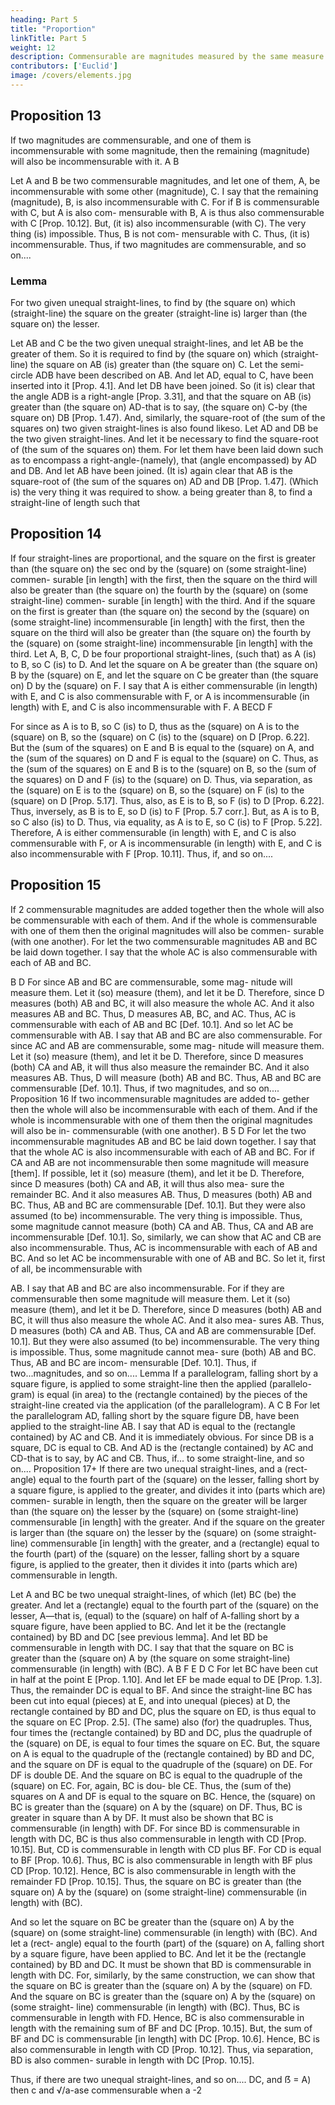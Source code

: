 ```yaml
---
heading: Part 5
title: "Proportion"
linkTitle: Part 5
weight: 12
description: Commensurable are magnitudes measured by the same measure
contributors: ['Euclid']
image: /covers/elements.jpg
---
```



## Proposition 13

If two magnitudes are commensurable, and one of them is incommensurable with some magnitude, then the remaining (magnitude) will also be incommensurable with it.
A
B

Let A and B be two commensurable magnitudes, and let one of them, A, be incommensurable with some other (magnitude), C. I say that the remaining (magnitude), B, is also incommensurable with C.
For if B is commensurable with C, but A is also com- mensurable with B, A is thus also commensurable with C [Prop. 10.12]. But, (it is) also incommensurable (with C). The very thing (is) impossible. Thus, B is not com- mensurable with C. Thus, (it is) incommensurable. Thus, if two magnitudes are commensurable, and so on....


### Lemma

For two given unequal straight-lines, to find by (the square on) which (straight-line) the square on the greater (straight-line is) larger than (the square on) the lesser. 

Let AB and C be the two given unequal straight-lines, and let AB be the greater of them. So it is required to find by (the square on) which (straight-line) the square on AB (is) greater than (the square on) C.
Let the semi-circle ADB have been described on AB. And let AD, equal to C, have been inserted into it [Prop. 4.1]. And let DB have been joined. So (it is) clear that the angle ADB is a right-angle [Prop. 3.31], and that the square on AB (is) greater than (the square on) AD-that is to say, (the square on) C-by (the square on) DB [Prop. 1.47).
And, similarly, the square-root of (the sum of the squares on) two given straight-lines is also found likeso.
Let AD and DB be the two given straight-lines. And let it be necessary to find the square-root of (the sum of the squares on) them. For let them have been laid down such as to encompass a right-angle-(namely), that (angle encompassed) by AD and DB. And let AB have been joined. (It is) again clear that AB is the square-root of (the sum of the squares on) AD and DB [Prop. 1.47]. (Which is) the very thing it was required to show.
a being greater than 8, to find a straight-line of length such that


## Proposition 14

If four straight-lines are proportional, and the square on the first is greater than (the square on) the sec ond by the (square) on (some straight-line) commen- surable [in length] with the first, then the square on the third will also be greater than (the square on) the fourth by the (square) on (some straight-line) commen- surable [in length] with the third. And if the square on the first is greater than (the square on) the second by the (square) on (some straight-line) incommensurable [in length] with the first, then the square on the third will also be greater than (the square on) the fourth by the (square) on (some straight-line) incommensurable [in length] with the third.
Let A, B, C, D be four proportional straight-lines, (such that) as A (is) to B, so C (is) to D. And let the square on A be greater than (the square on) B by the (square) on E, and let the square on C be greater than (the square on) D by the (square) on F. I say that A is either commensurable (in length) with E, and C is also commensurable with F, or A is incommensurable (in length) with E, and C is also incommensurable with
F.
A BECD F

For since as A is to B, so C (is) to D, thus as the (square) on A is to the (square) on B, so the (square) on C (is) to the (square) on D [Prop. 6.22]. But the (sum of the squares) on E and B is equal to the (square) on A, and the (sum of the squares) on D and F is equal to the (square) on C. Thus, as the (sum of the squares) on E and B is to the (square) on B, so the (sum of the squares) on D and F (is) to the (square) on D. Thus, via separation, as the (square) on E is to the (square) on B, so the (square) on F (is) to the (square) on D [Prop. 5.17]. Thus, also, as E is to B, so F (is) to D [Prop. 6.22]. Thus, inversely, as B is to E, so D (is) to F [Prop. 5.7 corr.]. But, as A is to B, so C also (is) to D. Thus, via equality, as A is to E, so C (is) to F [Prop. 5.22]. Therefore, A is either commensurable (in length) with E, and C is also commensurable with F, or A is incommensurable (in length) with E, and C is also incommensurable with F [Prop. 10.11]. Thus, if, and so on....

## Proposition 15

If 2 commensurable magnitudes are added together then the whole will also be commensurable with each of them. And if the whole is commensurable with one of them then the original magnitudes will also be commen- surable (with one another).
For let the two commensurable magnitudes AB and BC be laid down together. I say that the whole AC is also commensurable with each of AB and BC.

B
D
For since AB and BC are commensurable, some mag- nitude will measure them. Let it (so) measure (them), and let it be D. Therefore, since D measures (both) AB and BC, it will also measure the whole AC. And it also measures AB and BC. Thus, D measures AB, BC, and AC. Thus, AC is commensurable with each of AB and BC [Def. 10.1].
And so let AC be commensurable with AB. I say that AB and BC are also commensurable.
For since AC and AB are commensurable, some mag- nitude will measure them. Let it (so) measure (them), and let it be D. Therefore, since D measures (both) CA and AB, it will thus also measure the remainder BC. And it also measures AB. Thus, D will measure (both) AB and BC. Thus, AB and BC are commensurable [Def. 10.1].
Thus, if two magnitudes, and so on....
Proposition 16
If two incommensurable magnitudes are added to- gether then the whole will also be incommensurable with each of them. And if the whole is incommensurable with one of them then the original magnitudes will also be in- commensurable (with one another).
B
5
D
For let the two incommensurable magnitudes AB and BC be laid down together. I say that that the whole AC is also incommensurable with each of AB and BC.
For if CA and AB are not incommensurable then some magnitude will measure [them]. If possible, let it (so) measure (them), and let it be D. Therefore, since D measures (both) CA and AB, it will thus also mea- sure the remainder BC. And it also measures AB. Thus, D measures (both) AB and BC. Thus, AB and BC are commensurable [Def. 10.1]. But they were also assumed (to be) incommensurable. The very thing is impossible. Thus, some magnitude cannot measure (both) CA and AB. Thus, CA and AB are incommensurable [Def. 10.1]. So, similarly, we can show that AC and CB are also incommensurable. Thus, AC is incommensurable with each of AB and BC.
And so let AC be incommensurable with one of AB and BC. So let it, first of all, be incommensurable with 

AB. I say that AB and BC are also incommensurable. For if they are commensurable then some magnitude will measure them. Let it (so) measure (them), and let it be D. Therefore, since D measures (both) AB and BC, it will thus also measure the whole AC. And it also mea- sures AB. Thus, D measures (both) CA and AB. Thus, CA and AB are commensurable [Def. 10.1]. But they were also assumed (to be) incommensurable. The very thing is impossible. Thus, some magnitude cannot mea- sure (both) AB and BC. Thus, AB and BC are incom- mensurable [Def. 10.1].
Thus, if two...magnitudes, and so on....
Lemma
If a parallelogram, falling short by a square figure, is applied to some straight-line then the applied (parallelo- gram) is equal (in area) to the (rectangle contained) by the pieces of the straight-line created via the application (of the parallelogram).
A
C
B
For let the parallelogram AD, falling short by the square figure DB, have been applied to the straight-line AB. I say that AD is equal to the (rectangle contained) by AC and CB.
And it is immediately obvious. For since DB is a square, DC is equal to CB. And AD is the (rectangle contained) by AC and CD-that is to say, by AC and CB.
Thus, if... to some straight-line, and so on....
Proposition 17+
If there are two unequal straight-lines, and a (rect- angle) equal to the fourth part of the (square) on the lesser, falling short by a square figure, is applied to the greater, and divides it into (parts which are) commen- surable in length, then the square on the greater will be larger than (the square on) the lesser by the (square) on (some straight-line) commensurable [in length] with the greater. And if the square on the greater is larger than (the square on) the lesser by the (square) on (some straight-line) commensurable [in length] with the greater, and a (rectangle) equal to the fourth (part) of the (square) on the lesser, falling short by a square figure, is applied to the greater, then it divides it into (parts which are) commensurable in length. 

Let A and BC be two unequal straight-lines, of which (let) BC (be) the greater. And let a (rectangle) equal to the fourth part of the (square) on the lesser, A—that is, (equal) to the (square) on half of A-falling short by a square figure, have been applied to BC. And let it be the (rectangle contained) by BD and DC [see previous lemma]. And let BD be commensurable in length with DC. I say that that the square on BC is greater than the (square on) A by (the square on some straight-line) commensurable (in length) with (BC).
A
B F
E
D C
For let BC have been cut in half at the point E [Prop. 1.10]. And let EF be made equal to DE [Prop. 1.3]. Thus, the remainder DC is equal to BF. And since the straight-line BC has been cut into equal (pieces) at E, and into unequal (pieces) at D, the rectangle contained by BD and DC, plus the square on ED, is thus equal to the square on EC [Prop. 2.5]. (The same) also (for) the quadruples. Thus, four times the (rectangle contained) by BD and DC, plus the quadruple of the (square) on DE, is equal to four times the square on EC. But, the square on A is equal to the quadruple of the (rectangle contained) by BD and DC, and the square on DF is equal to the quadruple of the (square) on DE. For DF is double DE. And the square on BC is equal to the quadruple of the (square) on EC. For, again, BC is dou- ble CE. Thus, the (sum of the) squares on A and DF is equal to the square on BC. Hence, the (square) on BC is greater than the (square) on A by the (square) on DF. Thus, BC is greater in square than A by DF. It must also be shown that BC is commensurable (in length) with DF. For since BD is commensurable in length with DC, BC is thus also commensurable in length with CD [Prop. 10.15]. But, CD is commensurable in length with CD plus BF. For CD is equal to BF [Prop. 10.6]. Thus, BC is also commensurable in length with BF plus CD [Prop. 10.12]. Hence, BC is also commensurable in length with the remainder FD [Prop. 10.15]. Thus, the square on BC is greater than (the square on) A by the (square) on (some straight-line) commensurable (in length) with (BC).

And so let the square on BC be greater than the (square on) A by the (square) on (some straight-line) commensurable (in length) with (BC). And let a (rect- angle) equal to the fourth (part) of the (square) on A, falling short by a square figure, have been applied to BC. And let it be the (rectangle contained) by BD and DC. It must be shown that BD is commensurable in length with DC.
For, similarly, by the same construction, we can show that the square on BC is greater than the (square on) A by the (square) on FD. And the square on BC is greater than the (square on) A by the (square) on (some straight- line) commensurable (in length) with (BC). Thus, BC is commensurable in length with FD. Hence, BC is also commensurable in length with the remaining sum of BF and DC [Prop. 10.15]. But, the sum of BF and DC is commensurable [in length] with DC [Prop. 10.6]. Hence, BC is also commensurable in length with CD [Prop. 10.12]. Thus, via separation, BD is also commen- surable in length with DC [Prop. 10.15].

Thus, if there are two unequal straight-lines, and so on....
DC, and ẞ = A) then c and √/a-ase commensurable when a -2


